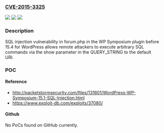 ### [CVE-2015-3325](https://cve.mitre.org/cgi-bin/cvename.cgi?name=CVE-2015-3325)
![](https://img.shields.io/static/v1?label=Product&message=n%2Fa&color=blue)
![](https://img.shields.io/static/v1?label=Version&message=n%2Fa&color=blue)
![](https://img.shields.io/static/v1?label=Vulnerability&message=n%2Fa&color=brighgreen)

### Description

SQL injection vulnerability in forum.php in the WP Symposium plugin before 15.4 for WordPress allows remote attackers to execute arbitrary SQL commands via the show parameter in the QUERY_STRING to the default URI.

### POC

#### Reference
- http://packetstormsecurity.com/files/131801/WordPress-WP-Symposium-15.1-SQL-Injection.html
- https://www.exploit-db.com/exploits/37080/

#### Github
No PoCs found on GitHub currently.

